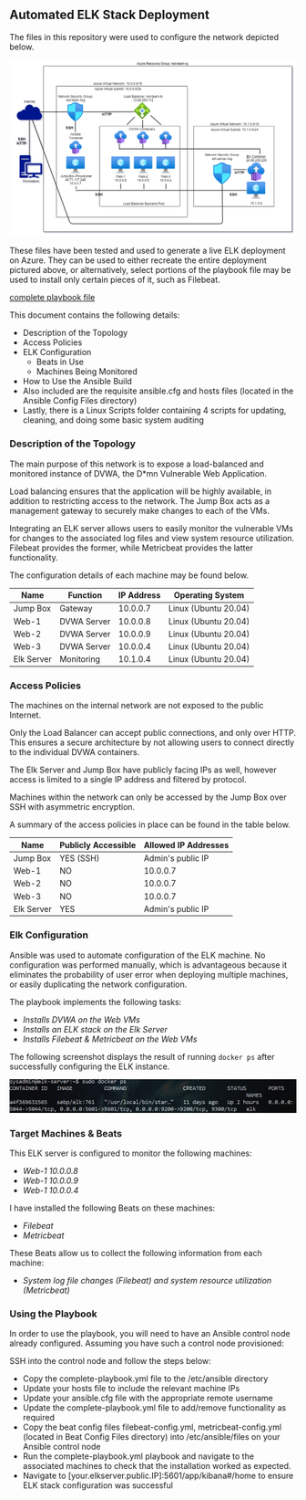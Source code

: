 ## Automated ELK Stack Deployment

The files in this repository were used to configure the network depicted below.

![Path of my network diagram](Images/network-diagram.png)

These files have been tested and used to generate a live ELK deployment on Azure. They can be used to either recreate the entire deployment pictured above, or alternatively, select portions of the playbook file may be used to install only certain pieces of it, such as Filebeat.

 [complete playbook file](playbooks/complete-deployment.yml)

This document contains the following details:
- Description of the Topology
- Access Policies
- ELK Configuration
  - Beats in Use
  - Machines Being Monitored
- How to Use the Ansible Build
- Also included are the requisite ansible.cfg and hosts files (located in the Ansible Config Files directory)
- Lastly, there is a Linux Scripts folder containing 4 scripts for updating, cleaning, and doing some basic system auditing

### Description of the Topology

The main purpose of this network is to expose a load-balanced and monitored instance of DVWA, the D*mn Vulnerable Web Application.

Load balancing ensures that the application will be highly available, in addition to restricting access to the network.
The Jump Box acts as a management gateway to securely make changes to each of the VMs.

Integrating an ELK server allows users to easily monitor the vulnerable VMs for changes to the associated log files and view system resource utilization.  Filebeat provides the former, while Metricbeat provides the latter functionality.

The configuration details of each machine may be found below.

| Name        | Function    | IP Address | Operating System   |
|-------------|-------------|------------|--------------------|
|  Jump Box   | Gateway     |  10.0.0.7  |Linux (Ubuntu 20.04)|
|  Web-1      | DVWA Server |  10.0.0.8  |Linux (Ubuntu 20.04)|  
|  Web-2      | DVWA Server |  10.0.0.9  |Linux (Ubuntu 20.04)|
|  Web-3      | DVWA Server |  10.0.0.4  |Linux (Ubuntu 20.04)|
|  Elk Server | Monitoring  |  10.1.0.4  |Linux (Ubuntu 20.04)|
### Access Policies

The machines on the internal network are not exposed to the public Internet.

Only the Load Balancer can accept public connections, and only over HTTP.  This ensures a secure architecture by not allowing users to connect directly to the individual DVWA containers.

The Elk Server and Jump Box have publicly facing IPs as well, however access is limited to a single IP address and filtered by protocol.

Machines within the network can only be accessed by the Jump Box over SSH with asymmetric encryption.

A summary of the access policies in place can be found in the table below.

| Name       | Publicly Accessible | Allowed IP Addresses |
|------------|---------------------|----------------------|
| Jump Box   | YES (SSH)           | Admin's public IP    |
| Web-1      | NO                  | 10.0.0.7             |
| Web-2      | NO                  | 10.0.0.7             |
| Web-3      | NO                  | 10.0.0.7             |
| Elk Server | YES                 | Admin's public IP    |
### Elk Configuration

Ansible was used to automate configuration of the ELK machine. No configuration was performed manually, which is advantageous because it eliminates the probability of user error when deploying multiple machines, or easily duplicating the network configuration.

The playbook implements the following tasks:
- _Installs DVWA on the Web VMs_
- _Installs an ELK stack on the Elk Server_
- _Installs Filebeat & Metricbeat on the Web VMs_

The following screenshot displays the result of running `docker ps` after successfully configuring the ELK instance.

![screenshot of docker ps output](Images/elk-docker-ps.png)

### Target Machines & Beats
This ELK server is configured to monitor the following machines:
- _Web-1 10.0.0.8_
- _Web-1 10.0.0.9_
- _Web-1 10.0.0.4_

I have installed the following Beats on these machines:
- _Filebeat_
- _Metricbeat_

These Beats allow us to collect the following information from each machine:
- _System log file changes (Filebeat) and system resource utilization (Metricbeat)_

### Using the Playbook
In order to use the playbook, you will need to have an Ansible control node already configured. Assuming you have such a control node provisioned:

SSH into the control node and follow the steps below:
- Copy the complete-playbook.yml file to the /etc/ansible directory
- Update your hosts file to include the relevant machine IPs
- Update your ansible.cfg file with the appropriate remote username
- Update the complete-playbook.yml file to add/remove functionality as required
- Copy the beat config files filebeat-config.yml, metricbeat-config.yml (located in Beat Config Files directory) into /etc/ansible/files on your Ansible control node
- Run the complete-playbook.yml playbook and navigate to the associated machines to check that the installation worked as expected.
- Navigate to [your.elkserver.public.IP]:5601/app/kibana#/home to ensure ELK stack configuration was successful
